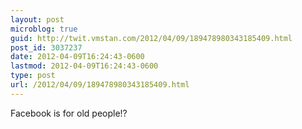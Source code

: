 ```yaml
---
layout: post
microblog: true
guid: http://twit.vmstan.com/2012/04/09/189478980343185409.html
post_id: 3037237
date: 2012-04-09T16:24:43-0600
lastmod: 2012-04-09T16:24:43-0600
type: post
url: /2012/04/09/189478980343185409.html
---
```

Facebook is for old people!?
